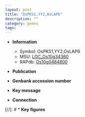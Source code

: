 ```yaml
---
layout: post
title: "OsPKS1,YY2,OsLAP6"
description: ""
category: genes
tags: 
---
```


* **Information**  
    + Symbol: OsPKS1,YY2,OsLAP6  
    + MSU: [LOC_Os10g34360](http://rice.uga.edu/cgi-bin/ORF_infopage.cgi?orf=LOC_Os10g34360)  
    + RAPdb: [Os10g0484800](http://rapdb.dna.affrc.go.jp/viewer/gbrowse_details/irgsp1?name=Os10g0484800)  

* **Publication**  

* **Genbank accession number**  

* **Key message**  

* **Connection**  

[//]: # * **Key figures**  


